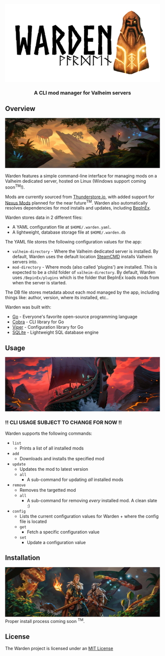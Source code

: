 <div align="center">
  <img 
    alt="Warden"
    src="./images/warden-logo.png"/>
</div>

<h3 align="center">
	A CLI mod manager for Valheim servers
</h3>

## Overview
![overview-header](./images/mislands-gjall.jpeg)

Warden features a simple command-line interface for managing mods on a Valheim dedicated server, hosted on Linux (Windows support coming soon<sup>TM</sup>!).

Mods are currently sourced from [Thunderstore.io](https://thunderstore.io/), with added support for [Nexus Mods](https://www.nexusmods.com/) planned for the near future<sup>TM</sup>. Warden also automatically resolves dependencies for mod installs and updates, including [BepInEx](https://github.com/BepInEx/BepInEx).

Warden stores data in 2 different files:
- A YAML configuration file at `$HOME/.warden.yaml`.
- A lightweight, database storage file at `$HOME/.warden.db`

The YAML file stores the following configuration values for the app:
- `valheim-directory` - Where the Valheim dedicated server is installed. By default, Warden uses the default location [SteamCMD](https://developer.valvesoftware.com/wiki/SteamCMD) installs Valheim servers into.
- `mod-directory` - Where mods (also called 'plugins') are installed. This is expected to be a child folder of `valheim-directory`. By default, Warden uses `/BepinEx/plugins` which is the folder that BepInEx loads mods from when the server is started.

The DB file stores metadata about each mod managed by the app, including things like: author, version, where its installed, etc..

Warden was built with:
- [Go](https://github.com/golang/go) - Everyone's favorite open-source programming language
- [Cobra](https://github.com/spf13/cobra) - CLI library for Go
- [Viper](https://github.com/spf13/viper) - Configuration library for Go
- [SQLite](https://www.sqlite.org/) - Lightweight SQL database engine

## Usage
![usage-banner](./images/ashlands-drakkar.png)

### :bangbang: CLI USAGE SUBJECT TO CHANGE FOR NOW :bangbang:

Warden supports the following commands:
- `list`
    - Prints a list of all installed mods
- `add`
    - Downloads and installs the specified mod
- `update`
    - Updates the mod to latest version
    - `all`
        - A sub-command for updating *all* installed mods
- `remove`
    - Removes the targetted mod
    - `all`
        - A sub-command for removing *every* installed mod. A clean slate :)
- `config`
    - Lists the current configuration values for Warden + where the config file is located
    - `get`
        - Fetch a specific configuration value
    - `set`
        - Update a configuration value

## Installation
![installation-banner](./images/mistlands-exploration.png)
Proper install process coming soon <sup>TM</sup>.

## License

The Warden project is licensed under an [MIT License](./LICENSE)